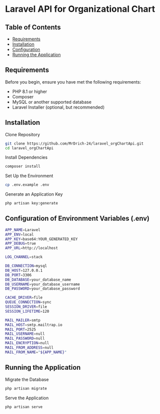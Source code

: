 # Laravel API for Organizational Chart

## Table of Contents
- [Requirements](#requirements)
- [Installation](#installation)
- [Configuration](#configuration)
- [Running the Application](#running-the-application)

## Requirements
Before you begin, ensure you have met the following requirements:
- PHP 8.1 or higher
- Composer
- MySQL or another supported database
- Laravel Installer (optional, but recommended)

## Installation

Clone Repository
```bash
git clone https://github.com/MrDrich-24/laravel_orgChartApi.git
cd laravel_orgChartApi
```

Install Dependencies
```bash
composer install
```

Set Up the Environment
```bash
cp .env.example .env
```

Generate an Application Key
```bash
php artisan key:generate
```

## Configuration of Environment Variables (.env)
```bash
APP_NAME=Laravel
APP_ENV=local
APP_KEY=base64:YOUR_GENERATED_KEY
APP_DEBUG=true
APP_URL=http://localhost

LOG_CHANNEL=stack

DB_CONNECTION=mysql
DB_HOST=127.0.0.1
DB_PORT=3306
DB_DATABASE=your_database_name
DB_USERNAME=your_database_username
DB_PASSWORD=your_database_password

CACHE_DRIVER=file
QUEUE_CONNECTION=sync
SESSION_DRIVER=file
SESSION_LIFETIME=120

MAIL_MAILER=smtp
MAIL_HOST=smtp.mailtrap.io
MAIL_PORT=2525
MAIL_USERNAME=null
MAIL_PASSWORD=null
MAIL_ENCRYPTION=null
MAIL_FROM_ADDRESS=null
MAIL_FROM_NAME="${APP_NAME}"
```

## Running the Application

Migrate the Database
```bash
php artisan migrate
```

Serve the Application
```bash
php artisan serve
```